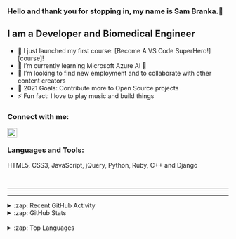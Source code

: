 ### Hello and thank you for stopping in, my name is Sam Branka.👋

<!-- [![Website]({enter website icon img location}](https://website.com) -->
<!-- [![LinkedIn](https://img.shields.io/twitter/follow/codeSTACKr?color=1DA1F2&logo=twitter&style=for-the-badge)](https://twitter.com/intent/follow?original_referer=https%3A%2F%2Fgithub.com%2FcodeSTACKr&screen_name=) -->

## I am a Developer and Biomedical Engineer

- 🔭 I just launched my first course: [Become A VS Code SuperHero!][course]!
- 🌱 I’m currently learning Microsoft Azure AI 🤣
- 👯 I’m looking to find new employment and to collaborate with other content creators
- 🥅 2021 Goals: Contribute more to Open Source projects
- ⚡ Fun fact: I love to play music and build things

### Connect with me:

<!-- [<img align="left" alt="#" width="22px" src="#" />][website] -->
[<img align="left" alt="SDBranka | LinkedIn" width="22px" src="https://cdn.jsdelivr.net/npm/simple-icons@v3/icons/linkedin.svg" />][linkedin]

<br />

### Languages and Tools:

HTML5, CSS3, JavaScript, jQuery, Python, Ruby, C++ and Django

<br />

---
---

<details>
  <summary>:zap: Recent GitHub Activity</summary>
  
<!--START_SECTION:activity-->
1. 💪 Opened PR [#53](https://github.com/mei-manzo/Group-Project/pull/53) in [mei-manzo/Group-Project](https://github.com/mei-manzo/Group-Project)
2. 💪 Opened PR [#52](https://github.com/mei-manzo/Group-Project/pull/52) in [mei-manzo/Group-Project](https://github.com/mei-manzo/Group-Project)
3. 💪 Opened PR [#51](https://github.com/mei-manzo/Group-Project/pull/51) in [mei-manzo/Group-Project](https://github.com/mei-manzo/Group-Project)
4. 💪 Opened PR [#50](https://github.com/mei-manzo/Group-Project/pull/50) in [mei-manzo/Group-Project](https://github.com/mei-manzo/Group-Project)
5. 💪 Opened PR [#48](https://github.com/mei-manzo/Group-Project/pull/48) in [mei-manzo/Group-Project](https://github.com/mei-manzo/Group-Project)
<!--END_SECTION:activity-->

</details>

<details>
  <summary>:zap: GitHub Stats</summary>
  <img align="left" alt="SDBranka's GitHub Stats" src="https://github-readme-stats.vercel.app/api?username=SDBranka&show_icons=true&theme=tokyonight&hide_border=true" />
</details>

<br>

<details>
  <summary>:zap: Top Languages</summary>
  <img align="left" alt="SDBranka's GitHub Stats" src="https://github-readme-stats.vercel.app/api/top-langs/?username=SDBranka&theme=tokyonight&hide_border=true" />
</details>

[linkedin]: https://linkedin.com/in/SDBranka
